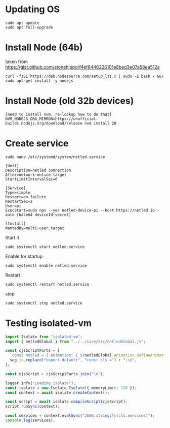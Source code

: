 # Updating OS

```
sudo apt update
sudo apt full-upgrade
```

# Install Node (64b)

taken from https://gist.github.com/stonehippo/f4ef8446226101e8bed3e07a58ea512a

```
curl -fsSL https://deb.nodesource.com/setup_lts.x | sudo -E bash - &&\
sudo apt-get install -y nodejs
```

# Install Node (old 32b devices)

```
[need to install nvm. re-lookup how to do that]
NVM_NODEJS_ORG_MIRROR=https://unofficial-builds.nodejs.org/download/release nvm install 20
```

# Create service

```
sudo nano /etc/systemd/system/netled.service
```

```
[Unit]
Description=netled connection
After=network-online.target
StartLimitIntervalSec=0

[Service]
Type=simple
Restart=on-failure
RestartSec=2
User=pi
ExecStart=sudo npx --yes netled-device-pi --host https://netled.io -auto [base64 deviceId:secret]

[Install]
WantedBy=multi-user.target
```

Start it

```
sudo systemctl start netled.service
```

Enable for startup

```
sudo systemctl enable netled.service
```

Restart

```
sudo systemctl restart netled.service
```

stop

```
sudo systemctl stop netled.service
```

# Testing isolated-vm

```ts
import Isolate from "isolated-vm";
import { netledGlobal } from "../../core/src/netledGlobal.js";

const cjsScriptParts = [
  `const netled = { animation: { ${netledGlobal.animation.defineAnimation.toString()} }};`,
  seg.js.replace("export default", "const cls =") + ";\n",
];

const cjsScript = cjsScriptParts.join("\n");

logger.info("Loading isolate");
const isolate = new Isolate.Isolate({ memoryLimit: 128 });
const context = await isolate.createContext();

const script = await isolate.compileScript(cjsScript);
script.runSync(context);

const services = context.evalSync("JSON.stringify(cls.services)");
console.log(services);
```
